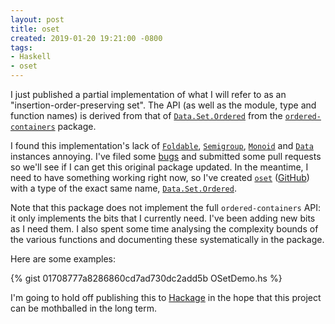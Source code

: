 ```yaml
---
layout: post
title: oset
created: 2019-01-20 19:21:00 -0800
tags:
- Haskell
- oset
---
```

I just published a partial implementation of what I will refer to as an "insertion-order-preserving set". The API (as well as the module, type and function names) is derived from that of [`Data.Set.Ordered`][data-set-ordered] from the [`ordered-containers`][ordered-containers] package.

I found this implementation's lack of [`Foldable`][foldable], [`Semigroup`][semigroup], [`Monoid`][monoid] and [`Data`][data] instances annoying. I've filed some [bugs][ordered-containers-issues] and submitted some pull requests so we'll see if I can get this original package updated. In the meantime, I need to have something working right now, so I've created [`oset`][oset] ([GitHub][github]) with a type of the exact same name, [`Data.Set.Ordered`][oset-data-set-ordered].

Note that this package does not implement the full `ordered-containers` API: it only implements the bits that I currently need. I've been adding new bits as I need them. I also spent some time analysing the complexity bounds of the various functions and documenting these systematically in the package.

Here are some examples:

{% gist 01708777a8286860cd7ad730dc2add5b OSetDemo.hs %}

I'm going to hold off publishing this to [Hackage][hackage] in the hope that this project can be mothballed in the long term.

[data]: http://hackage.haskell.org/package/base-4.12.0.0/docs/Data-Data.html
[data-set-ordered]: http://hackage.haskell.org/package/ordered-containers-0.1.1/docs/Data-Set-Ordered.html
[foldable]: http://hackage.haskell.org/package/base-4.12.0.0/docs/Data-Foldable.html
[github]: https://github.com/rcook/oset
[hackage]: https://hackage.haskell.org/
[monoid]: http://hackage.haskell.org/package/base-4.12.0.0/docs/Data-Monoid.html
[ordered-containers]: https://hackage.haskell.org/package/ordered-containers
[ordered-containers-issues]: https://github.com/dmwit/ordered-containers/issues
[oset]: https://rcook.github.io/oset
[oset-data-set-ordered]: https://rcook.github.io/oset/Data-Set-Ordered.html#t:OSet
[semigroup]: http://hackage.haskell.org/package/base-4.12.0.0/docs/Data-Semigroup.html
